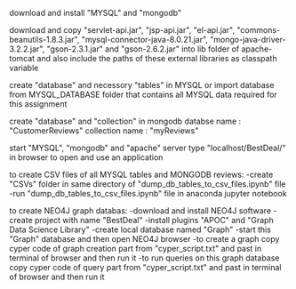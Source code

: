 download and install "MYSQL" and "mongodb"

download and copy "servlet-api.jar", "jsp-api.jar", "el-api.jar", "commons-beanutils-1.8.3.jar", "mysql-connector-java-8.0.21.jar", "mongo-java-driver-3.2.2.jar", "gson-2.3.1.jar" and "gson-2.6.2.jar" into lib folder of apache-tomcat and also include the paths of these external libraries as classpath variable

create "database" and necessory "tables" in MYSQL or import database from MYSQL_DATABASE folder that contains all MYSQL data required for this assignment

create "database" and "collection" in mongodb
databse name : "CustomerReviews"
collection name : "myReviews"

start "MYSQL", "mongodb" and "apache" server
type "localhost/BestDeal/" in browser to open and use an application

to create CSV files of all MYSQL tables and MONGODB reviews:
-create "CSVs" folder in same directory of "dump_db_tables_to_csv_files.ipynb" file
-run "dump_db_tables_to_csv_files.ipynb" file in anaconda jupyter notebook

to create NEO4J graph databas:
-download and install NEO4J software
-create project with name "BestDeal"
-install plugins "APOC" and "Graph Data Science Library"
-create local database named "Graph"
-start this "Graph" database and then open NEO4J browser
-to create a graph copy cyper code of graph creation part from "cyper_script.txt" and past in terminal of browser and then run it
-to run queries on this graph database copy cyper code of query part from "cyper_script.txt" and past in terminal of browser and then run it